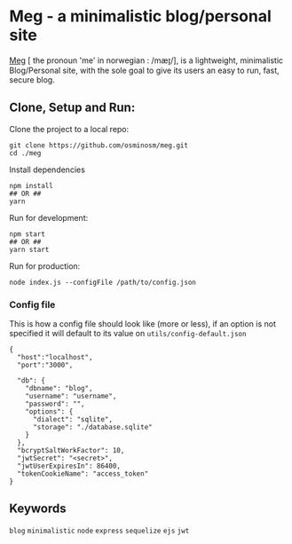 # Meg - a minimalistic blog/personal site

[Meg](https://en.wiktionary.org/wiki/meg#Norwegian_Bokm%C3%A5l) [ the pronoun 'me' in norwegian : /mæɪ̯/], is a lightweight, minimalistic Blog/Personal site, with the sole goal to give its users an easy to run, fast, secure blog.

## Clone, Setup and Run:

Clone the project to a local repo:

```
git clone https://github.com/osminosm/meg.git
cd ./meg
```

Install dependencies

```
npm install
## OR ##
yarn
```

Run for development:

```
npm start
## OR ##
yarn start
```

Run for production:

```
node index.js --configFile /path/to/config.json
```

### Config file

This is how a config file should look like (more or less), if an option is not specified it will default to its value on `utils/config-default.json`

```
{
  "host":"localhost",
  "port":"3000",
  
  "db": {
    "dbname": "blog",
    "username": "username",
    "password": "",
    "options": {
      "dialect": "sqlite",
      "storage": "./database.sqlite"
    }
  },
  "bcryptSaltWorkFactor": 10,
  "jwtSecret": "<secret>",
  "jwtUserExpiresIn": 86400,
  "tokenCookieName": "access_token"
}
```

## Keywords
`blog`
`minimalistic`
`node`
`express`
`sequelize`
`ejs`
`jwt`